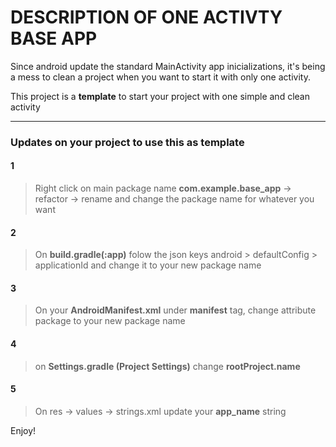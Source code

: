 # DESCRIPTION OF ONE ACTIVTY BASE APP

Since android update the standard MainActivity app inicializations, it's being a mess to clean a project when you want to start it with only one activity.

This project is a **template** to start your project with one simple and clean activity


---

### Updates on your project to use this as **template**

#### 1
> Right click on main package name **com.example.base_app** -> refactor -> rename and change the package name for whatever you want
  
#### 2
> On **build.gradle(:app)** folow the json keys android > defaultConfig > applicationId and change it to your new package name

#### 3
> On your **AndroidManifest.xml** under **manifest** tag, change attribute package to your new package name

#### 4
> on **Settings.gradle (Project Settings)** change **rootProject.name**
#### 5
> On res -> values -> strings.xml update your **app_name** string



Enjoy!
